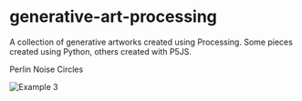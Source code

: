 # generative-art-processing
A collection of generative artworks created using Processing. Some pieces created using Python, others created with P5JS. 

Perlin Noise Circles

![Example 3](https://user-images.githubusercontent.com/51367943/128908095-259baa1f-24dc-4440-ba42-0ab50fdf2d10.PNG)

